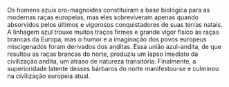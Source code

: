 ﻿Os homens azuis cro-magnoides constituiram a base biológica para as modernas raças europeias, mas eles sobreviveram apenas quando absorvidos pelos últimos e vigorosos conquistadores de suas terras natais. A linhagem azul trouxe muitos traços firmes e grande vigor físico às raças brancas da Europa, mas o humor e a imaginação dos povos europeus miscigenados foram derivados dos anditas. Essa união azul-andita, de que resultou as raças brancas do norte, produziu um lapso imediato da civilização andita, um atraso de natureza transitória. Finalmente, a superioridade latente desses bárbaros do norte manifestou-se e culminou na civilização europeia atual.